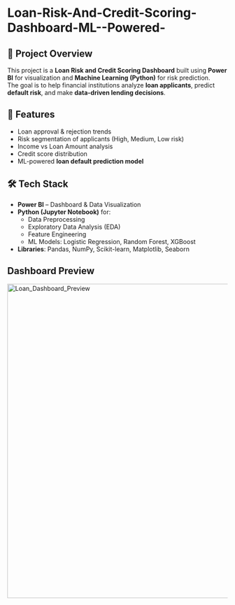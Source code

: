 # Loan-Risk-And-Credit-Scoring-Dashboard-ML--Powered-

## 📌 Project Overview
This project is a **Loan Risk and Credit Scoring Dashboard** built using **Power BI** for visualization and **Machine Learning (Python)** for risk prediction.  
The goal is to help financial institutions analyze **loan applicants**, predict **default risk**, and make **data-driven lending decisions**.

## 🚀 Features
- Loan approval & rejection trends  
- Risk segmentation of applicants (High, Medium, Low risk)  
- Income vs Loan Amount analysis  
- Credit score distribution  
- ML-powered **loan default prediction model**

## 🛠️ Tech Stack
- **Power BI** – Dashboard & Data Visualization  
- **Python (Jupyter Notebook)** for:  
  - Data Preprocessing  
  - Exploratory Data Analysis (EDA)  
  - Feature Engineering  
  - ML Models: Logistic Regression, Random Forest, XGBoost  
- **Libraries**: Pandas, NumPy, Scikit-learn, Matplotlib, Seaborn

## Dashboard Preview 
<img width="1279" height="719" alt="Loan_Dashboard_Preview" src="https://github.com/user-attachments/assets/f994b738-b361-4951-a763-b847b1877096" />
